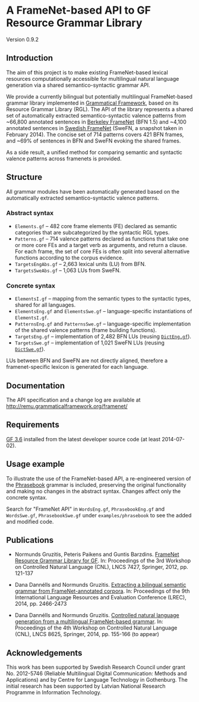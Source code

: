 A FrameNet-based API to GF Resource Grammar Library
===================================================

Version 0.9.2

Introduction
------------

The aim of this project is to make existing FrameNet-based lexical resources computationally accessible for multilingual natural language generation via a shared semantico-syntactic grammar API.

We provide a currently bilingual but potentially multilingual FrameNet-based grammar library implemented in [Grammatical Framework](http://www.grammaticalframework.org/), based on its Resource Grammar Library (RGL). The API of the library represents a shared set of automatically extracted semantico-syntactic valence patterns from ~66,800 annotated sentences in [Berkeley FrameNet](https://framenet.icsi.berkeley.edu/) (BFN 1.5) and ~4,100 annotated sentences in [Swedish FrameNet](http://spraakbanken.gu.se/eng/swefn) (SweFN, a snapshot taken in February 2014). The concise set of 714 patterns covers 421 BFN frames, and ~69% of sentences in BFN and SweFN evoking the shared frames.

As a side result, a unified method for comparing semantic and syntactic valence patterns across framenets is provided.

Structure
---------

All grammar modules have been automatically generated based on the automatically extracted semantico-syntactic valence patterns.

### Abstract syntax

  - `Elements.gf` – 482 core frame elements (FE) declared as semantic categories that are subcategorized by the syntactic RGL types.
  - `Patterns.gf` – 714 valence patterns declared as functions that take one or more core FEs and a target verb as arguments, and return a clause. For each frame, the set of core FEs is often split into several alternative functions according to the corpus evidence.
  - `TargetsEngAbs.gf` – 2,663 lexical units (LU) from BFN.
  - `TargetsSweAbs.gf` – 1,063 LUs from SweFN.

### Concrete syntax

  - `ElementsI.gf` – mapping from the semantic types to the syntactic types, shared for all languages.
  - `ElementsEng.gf` and `ElementsSwe.gf` – language-specific instantiations of `ElementsI.gf`.
  - `PatternsEng.gf` and `PatternsSwe.gf` – language-specific implementation of the shared valence patterns (frame building functions).
  - `TargetsEng.gf` – implementation of 2,482 BFN LUs (reusing [`DictEng.gf`](https://github.com/GrammaticalFramework/GF/blob/master/lib/src/english/DictEng.gf)).
  - `TargetsSwe.gf` – implementation of 1,021 SweFN LUs (reusing [`DictSwe.gf`](https://github.com/GrammaticalFramework/GF/blob/master/lib/src/swedish/DictSwe.gf)).

LUs between BFN and SweFN are not directly aligned, therefore a framenet-specific lexicon is generated for each language.

Documentation
-------------

The API specification and a change log are available at http://remu.grammaticalframework.org/framenet/

Requirements
------------

[GF 3.6](http://www.grammaticalframework.org/download/index.html) installed from the latest developer source code (at least 2014-07-02).

Usage example
-------------

To illustrate the use of the FrameNet-based API, a re-engineered version of the [Phrasebook](https://github.com/GrammaticalFramework/gf-contrib/tree/master/phrasebook) grammar is included, preserving the original functionality and making no changes in the abstract syntax. Changes affect only the concrete syntax.

Search for "FrameNet API" in `WordsEng.gf`, `PhrasebookEng.gf` and `WordsSwe.gf`, `PhrasebookSwe.gf` under `examples/phrasebook` to see the added and modified code.

Publications
------------

  - Normunds Gruzitis, Peteris Paikens and Guntis Barzdins. [FrameNet Resource Grammar Library for GF](http://arxiv.org/pdf/1406.6844v1.pdf). In: Proceedings of the 3rd Workshop on Controlled Natural Language (CNL), LNCS 7427, Springer, 2012, pp. 121-137

  - Dana Dannélls and Normunds Gruzitis. [Extracting a bilingual semantic grammar from FrameNet-annotated corpora](http://www.lrec-conf.org/proceedings/lrec2014/pdf/1079_Paper.pdf). In: Proceedings of the 9th International Language Resources and Evaluation Conference (LREC), 2014, pp. 2466-2473

  - Dana Dannélls and Normunds Gruzitis. [Controlled natural language generation from a multilingual FrameNet-based grammar](http://arxiv.org/pdf/1406.2400v1.pdf). In: Proceedings of the 4th Workshop on Controlled Natural Language (CNL), LNCS 8625, Springer, 2014, pp. 155-166 (to appear)

Acknowledgements
----------------

This work has been supported by Swedish Research Council under grant No. 2012-5746 (Reliable Multilingual Digital Communication: Methods and Applications) and by Centre for Language Technology in Gothenburg. The initial research has been supported by Latvian National Research Programme in Information Technology.
